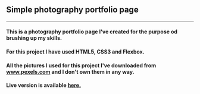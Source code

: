 <h2>Simple photography portfolio page</h2>

<hr>

<h4>This is a photography portfolio page I've created for the purpose od brushing up my skills.</h4>

<h4>For this project I have used HTML5, CSS3 and Flexbox.</h4>

<h4>All the pictures I used for this project I've downloaded from <a href="www.pexels.com">www.pexels.com</a> and I don't own them in any way.</h4>

<h4>Live version is available <a href="https://vedranar.github.io/Photography-portfolio-project/">here.</a></h4>